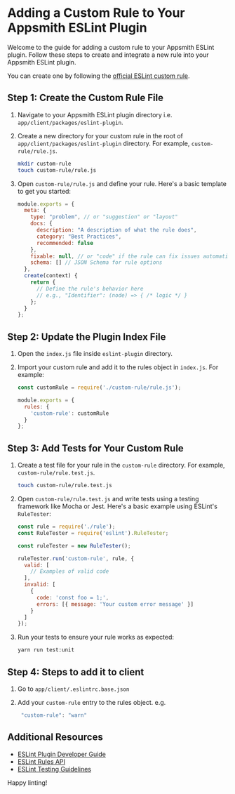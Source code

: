 # Adding a Custom Rule to Your Appsmith ESLint Plugin

Welcome to the guide for adding a custom rule to your Appsmith ESLint plugin. Follow these steps to create and integrate a new rule into your Appsmith ESLint plugin.

You can create one by following the [official ESLint custom rule](https://eslint.org/docs/latest/extend/custom-rule-tutorial).

## Step 1: Create the Custom Rule File

1. Navigate to your Appsmith ESLint plugin directory i.e. `app/client/packages/eslint-plugin`.
2. Create a new directory for your custom rule in the root of `app/client/packages/eslint-plugin` directory. For example, `custom-rule/rule.js`.

   ```bash
   mkdir custom-rule
   touch custom-rule/rule.js
   ```

3. Open `custom-rule/rule.js` and define your rule. Here's a basic template to get you started:

   ```js
   module.exports = {
     meta: {
       type: "problem", // or "suggestion" or "layout"
       docs: {
         description: "A description of what the rule does",
         category: "Best Practices",
         recommended: false
       },
       fixable: null, // or "code" if the rule can fix issues automatically
       schema: [] // JSON Schema for rule options
     },
     create(context) {
       return {
         // Define the rule's behavior here
         // e.g., "Identifier": (node) => { /* logic */ }
       };
     }
   };
   ```

## Step 2: Update the Plugin Index File

1. Open the `index.js` file inside `eslint-plugin` directory.

2. Import your custom rule and add it to the rules object in `index.js`. For example:

   ```js
   const customRule = require('./custom-rule/rule.js');

   module.exports = {
     rules: {
       'custom-rule': customRule
     }
   };
   ```

## Step 3: Add Tests for Your Custom Rule

1. Create a test file for your rule in the `custom-rule` directory. For example, `custom-rule/rule.test.js`.

   ```bash
   touch custom-rule/rule.test.js
   ```

2. Open `custom-rule/rule.test.js` and write tests using a testing framework like Mocha or Jest. Here's a basic example using ESLint's `RuleTester`:

   ```js
   const rule = require('./rule');
   const RuleTester = require('eslint').RuleTester;

   const ruleTester = new RuleTester();

   ruleTester.run('custom-rule', rule, {
     valid: [
       // Examples of valid code
     ],
     invalid: [
       {
         code: 'const foo = 1;',
         errors: [{ message: 'Your custom error message' }]
       }
     ]
   });
   ```

3. Run your tests to ensure your rule works as expected:

   ```bash
   yarn run test:unit
   ```

## Step 4: Steps to add it to client

1. Go to `app/client/.eslintrc.base.json`
2. Add your `custom-rule` entry to the rules object. e.g.

   ```javascript
    "custom-rule": "warn"
   ```

## Additional Resources

- [ESLint Plugin Developer Guide](https://eslint.org/docs/developer-guide/working-with-plugins)
- [ESLint Rules API](https://eslint.org/docs/developer-guide/working-with-rules)
- [ESLint Testing Guidelines](https://eslint.org/docs/developer-guide/unit-testing)

Happy linting!